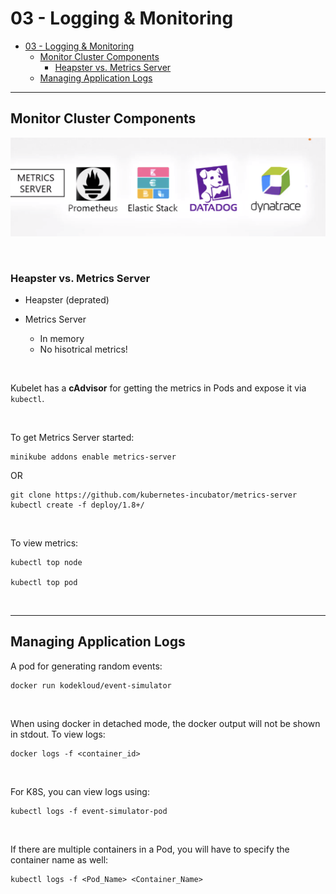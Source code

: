 # 03 - Logging & Monitoring

- [03 - Logging & Monitoring](#03---logging--monitoring)
  - [Monitor Cluster Components](#monitor-cluster-components)
    - [Heapster vs. Metrics Server](#heapster-vs-metrics-server)
  - [Managing Application Logs](#managing-application-logs)

---

## Monitor Cluster Components

![picture 10](images/e1e9b03b35794ee67dbb2abeefbe4326b78e574536955f40cba276f531a52352.png)  

<br/>

### Heapster vs. Metrics Server

- Heapster (deprated)

- Metrics Server
  - In memory
  - No hisotrical metrics!

<br/>

Kubelet has a **cAdvisor** for getting the metrics in Pods and expose it via `kubectl`.

<br/>

To get Metrics Server started:

```
minikube addons enable metrics-server
```

OR

```
git clone https://github.com/kubernetes-incubator/metrics-server
kubectl create -f deploy/1.8+/
```

<br/>

To view metrics:

```
kubectl top node

kubectl top pod
```

<br/>

---

## Managing Application Logs

A pod for generating random events:

```
docker run kodekloud/event-simulator
```

<br/>

When using docker in detached mode, the docker output will not be shown in stdout. To view logs:

```
docker logs -f <container_id>
```

<br/>

For K8S, you can view logs using:

```
kubectl logs -f event-simulator-pod
```

<br/>

If there are multiple containers in a Pod, you will have to specify the container name as well:

```
kubectl logs -f <Pod_Name> <Container_Name>
```

<br/>

